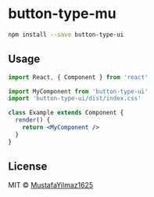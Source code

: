 # button-type-mu





```bash
npm install --save button-type-ui
```

## Usage

```jsx
import React, { Component } from 'react'

import MyComponent from 'button-type-ui'
import 'button-type-ui/dist/index.css'

class Example extends Component {
  render() {
    return <MyComponent />
  }
}
```

## License

MIT © [MustafaYilmaz1625](https://github.com/MustafaYilmaz1625)

